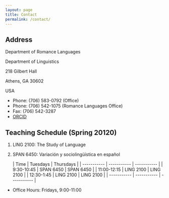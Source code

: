 ```yaml
---
layout: page
title: Contact
permalink: /contact/
---
```


## Address
Department of Romance Languages

Department of Linguistics

218 Gilbert Hall

Athens, GA 30602

USA

- Phone: (706) 583-0792 (Office)
- Phone: (706) 542-1075 (Romance Languages Office)
- Fax: (706) 542-3287
- [ORCID](https://orcid.org/0000-0002-3044-1443)


## Teaching Schedule (Spring 20120)
1.  LING 2100: The Study of Language
2.  SPAN 6450: Variación y sociolingüística en español

	| Time | Tuesdays | Thursdays |
| ----------- | ----------- |  ----------- |
| 9:30-10:45 | SPAN 6450 | SPAN 6450 |
| 11:00-12:15 | LING 2100 | LING 2100 |
| 12:30-1:45 | LING 2100 | LING 2100 |
| ----------- | ----------- |  ----------- |

- Office Hours: Fridays, 9:00-11:00
